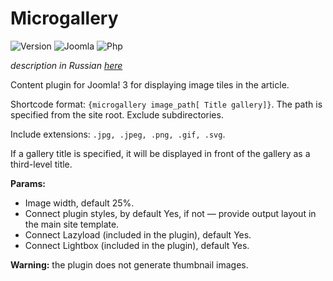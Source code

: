 # Microgallery

![Version](https://img.shields.io/badge/VERSION-1.2.0-0366d6.svg?style=for-the-badge)
![Joomla](https://img.shields.io/badge/joomla-3.7+-1A3867.svg?style=for-the-badge)
![Php](https://img.shields.io/badge/php-5.6+-8892BF.svg?style=for-the-badge)

_description in Russian [here](README.ru.md)_

Content plugin for Joomla! 3 for displaying image tiles in the article.

Shortcode format: `{microgallery image_path[ Title gallery]}`. The path is specified from the site root. Exclude subdirectories.

Include extensions: `.jpg, .jpeg, .png, .gif, .svg`.

If a gallery title is specified, it will be displayed in front of the gallery as a third-level title.

**Params:**

* Image width, default 25%.
* Connect plugin styles, by default Yes, if not — provide output layout in the main site template.
* Connect Lazyload (included in the plugin), default Yes.
* Connect Lightbox (included in the plugin), default Yes.

**Warning:** the plugin does not generate thumbnail images.
